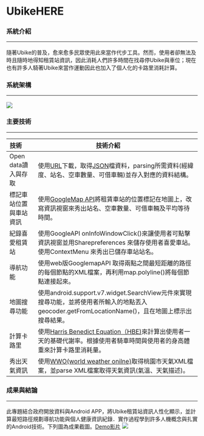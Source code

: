 <h1>UbikeHERE</h1>
<h3>系統介紹<hr></h3>
隨著Ubike的普及，愈來愈多民眾使用此來當作代步工具。然而，使用者卻無法及時且隨時地得知租賃站資訊，因此消耗人們許多時間在找尋停Ubike與車位；現在也有許多人騎著Ubike來當作運動因此也加入了個人化的卡路里消耗計算。
<h3>系統架構<hr></h3>
<img src="https://user-images.githubusercontent.com/11407961/30754106-fd8eb640-9ff3-11e7-9c25-c62b175301b0.JPG">
<h3>主要技術<hr></h3>

| 技術        | 技術介紹           
| ------------- |-------------| 
| Open data讀入與存取|使用<a href="https://data.gov.tw/dataset/28228">URL</a>下載，取得<a href="http://data.tycg.gov.tw/opendata/datalist/datasetMeta/download?id=5ca2bfc7-9ace-4719-88ae-4034b9a5a55c&rid=a1b4714b-3b75-4ff8-a8f2-cc377e4eaa0f">JSON</a>檔資料，parsing所需資料(經緯度、站名、空車數量、可借車輛)並存入對應的資料結構。| 
| 標記車站位置與車站資訊|使用<a href="https://developers.google.com/maps/documentation/javascript/?hl=zh-tw">GoogleMap API</a>將租賃車站的位置標記在地圖上，改寫資訊視窗來秀出站名、空車數量、可借車輛及平均等待時間。|   
| 紀錄喜愛租賃站 | 使用GoogleAPI onInfoWindowClick()來讓使用者可點擊資訊視窗並用Sharepreferences 來儲存使用者喜愛車站。使用ContextMenu 來秀出已儲存車站站名。      |   
| 導航功能|使用web版GooglemapAPI 取得兩點之間最短距離的路徑的每個節點的XML檔案，再利用map.polyline()將每個節點連接起來。| 
| 地圖搜尋功能|使用android.support.v7.widget.SearchView元件來實現搜尋功能，並將使用者所輸入的地點丟入geocoder.getFromLocationName()，且在地圖上標示出搜尋結果。|  
| 計算卡路里|使用<a href="https://en.wikipedia.org/wiki/Harris%E2%80%93Benedict_equation">Harris Benedict Equation（HBE)</a>來計算出使用者一天的基礎代謝率。根據使用者騎車時間與使用者的身高體重來計算卡路里消耗量。| 
| 秀出天氣資訊|使用<a href="https://www.worldweatheronline.com">WWO(world weather onilne)</a>取得桃園市天氣XML檔案，並parse XML檔案取得天氣資訊(氣溫、天氣描述)。| 

<h3>成果與結論<hr></h3>
此專題結合政府開放資料與Android APP，將Ubike租賃站資訊人性化顯示，並計算最短路徑規劃導航功能與個人健康資訊紀錄．實作過程學到許多人機概念與扎實的Android技術。下列圖為成果截圖。<a href="https://www.youtube.com/watch?v=6vx214x6bX4">Demo影片</a>
<img src="https://user-images.githubusercontent.com/11407961/30774227-d94bd420-a0b1-11e7-81f2-c3bb0e81b82e.png">
